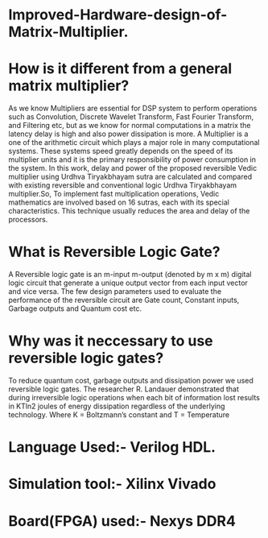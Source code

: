 # Improved-Hardware-design-of-Matrix-Multiplier.
# How is it different from a general matrix multiplier?
As we know Multipliers are essential for DSP system to perform operations such as Convolution, Discrete Wavelet Transform, Fast Fourier Transform, and Filtering etc, but as we know for normal computations in a matrix the latency delay is high and also power dissipation is more. A Multiplier is a one of the arithmetic circuit which plays a major role in many computational systems. These systems speed greatly depends on the speed of its multiplier units and it is the primary responsibility of power consumption in the system. In this work, delay and power of the proposed reversible Vedic multiplier using Urdhva Tiryakbhayam sutra are calculated and compared with existing reversible and conventional logic Urdhva Tiryakbhayam multiplier.So, To implement fast multiplication operations, Vedic mathematics are involved based on 16 sutras, each with its special characteristics. This technique usually reduces the area and delay of the processors.
# What is Reversible Logic Gate?
A Reversible logic gate is an m-input m-output (denoted by m x m) digital logic circuit that generate a unique output vector from each input vector and vice versa. The few design parameters used to evaluate the performance of the reversible circuit are Gate count, Constant inputs, Garbage outputs and Quantum cost etc.
# Why was it neccessary to use reversible logic gates?
To reduce quantum cost, garbage outputs and dissipation power we used reversible logic gates. The researcher R. Landauer demonstrated that during irreversible logic operations when each bit of information lost results in KTln2 joules of energy dissipation regardless of the underlying technology. Where K = Boltzmann’s constant and T = Temperature

# Language Used:- Verilog HDL.
# Simulation tool:- Xilinx Vivado
# Board(FPGA) used:- Nexys DDR4
